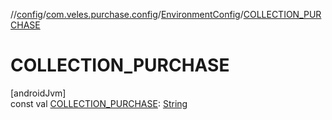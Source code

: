 //[config](../../../index.md)/[com.veles.purchase.config](../index.md)/[EnvironmentConfig](index.md)/[COLLECTION_PURCHASE](-c-o-l-l-e-c-t-i-o-n_-p-u-r-c-h-a-s-e.md)

# COLLECTION_PURCHASE

[androidJvm]\
const val [COLLECTION_PURCHASE](-c-o-l-l-e-c-t-i-o-n_-p-u-r-c-h-a-s-e.md): [String](https://kotlinlang.org/api/latest/jvm/stdlib/kotlin/-string/index.html)
